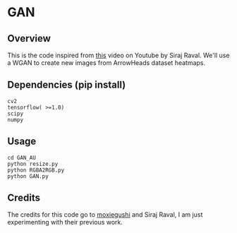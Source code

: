 # GAN

## Overview
This is the code inspired from [this](https://youtu.be/yz6dNf7X7SA) video on Youtube by Siraj Raval. We'll use a WGAN to create new images from ArrowHeads dataset heatmaps. 

## Dependencies (pip install) 
```
cv2
tensorflow( >=1.0)
scipy
numpy
```
## Usage
```
cd GAN_AU
python resize.py
python RGBA2RGB.py
python GAN.py
```

## Credits

The credits for this code go to [moxiegushi](https://github.com/moxiegushi/pokeGAN) and  Siraj Raval, I am just experimenting with their previous work.